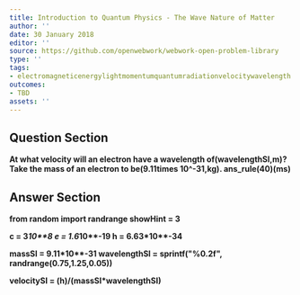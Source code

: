 ```yaml
---
title: Introduction to Quantum Physics - The Wave Nature of Matter
author: ''
date: 30 January 2018
editor: ''
source: https://github.com/openwebwork/webwork-open-problem-library
type: ''
tags:
- electromagneticenergylightmomentumquantumradiationvelocitywavelength
outcomes:
- TBD
assets: ''
---
```


## Question Section 

<b>
At what velocity will an electron have a wavelength of(wavelengthSI,m)? Take the mass of an electron to be(9.11times 10^-31,kg).
ans_rule(40)(ms)



## Answer Section

from random import randrange
showHint = 3

c = 3*10**8
e = 1.6*10**-19
h = 6.63*10**-34

massSI = 9.11*10**-31
wavelengthSI = sprintf("%0.2f", randrange(0.75,1.25,0.05))

velocitySI = (h)/(massSI*wavelengthSI)